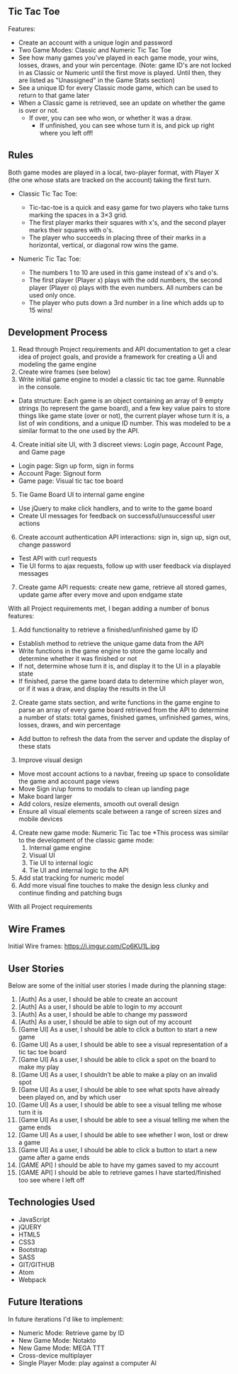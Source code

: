 ## Tic Tac Toe

Features:
  - Create an account with a unique login and password
  - Two Game Modes: Classic and Numeric Tic Tac Toe
  - See how many games you've played in each game mode, your wins, losses, draws, and your win percentage. (Note: game ID's are not locked in as Classic or Numeric until the first move is played. Until then, they are listed as "Unassigned" in the Game Stats section)
  - See a unique ID for every Classic mode game, which can be used to return to that game later
  - When a Classic game is retrieved, see  an update on whether the game is over or not.
    - If over, you can see who won, or whether it was a draw.
      - If unfinished, you can see whose turn it is, and pick up right where you left off!

## Rules

Both game modes are played in a local, two-player format, with Player X (the one whose stats are tracked on the account) taking the first turn.

* Classic Tic Tac Toe:
  - Tic-tac-toe is a quick and easy game for two players who take turns marking the spaces in a 3×3 grid.
  - The first player marks their squares with x's, and the second player marks their squares with o's.
  - The player who succeeds in placing three of their marks in a
    horizontal, vertical, or diagonal row wins the game.

* Numeric Tic Tac Toe:
  - The numbers 1 to 10 are used in this game instead of x's and o's.
  - The first player (Player x) plays with the odd numbers, the second player (Player o) plays with the even numbers. All numbers can be used only once.
  - The player who puts down a 3rd number in a line which adds up to 15 wins!



## Development Process

1. Read through Project requirements and API documentation to get a clear idea of project goals, and provide a framework for creating a UI and modeling the game engine
2. Create wire frames (see below)
3. Write initial game engine to model a classic tic tac toe game. Runnable in the console.
  * Data structure: Each game is an object containing an array of 9 empty strings (to represent the game board), and a few key value pairs to store things like game state (over or not), the current player whose turn it is, a list of win conditions, and a unique ID number. This was modeled to be a similar format to the one used by the API.
4. Create initial site UI, with 3 discreet views: Login page, Account Page, and Game page
  * Login page: Sign up form, sign in forms
  * Account Page: Signout form
  * Game page: Visual tic tac toe board
5. Tie Game Board UI to internal game engine
  * Use jQuery to make click handlers, and to write to the game board
  * Create UI messages for feedback on successful/unsuccessful user actions
6. Create account authentication API interactions: sign in, sign up, sign out, change password
  * Test API with curl requests
  * Tie UI forms to ajax requests, follow up with user feedback via displayed messages
7. Create game API requests: create new game, retrieve all stored games, update game after every move and upon endgame state

With all Project requirements met, I began adding a number of bonus features:

1. Add functionality to retrieve a finished/unfinished game by ID
  * Establish method to retrieve the unique game data from the API
  * Write functions in the game engine to store the game locally and determine whether it was finished or not
  * If not, determine whose turn it is, and display it to the UI in a playable state
  * If finished, parse the game board data to determine which player won, or if it was a draw, and display the results in the UI
2. Create game stats section, and write functions in the game engine to parse an array of every game board retrieved from the API to determine a number of stats: total games, finished games, unfinished games, wins, losses, draws, and win percentage
  * Add button to refresh the data from the server and update the display of these stats
3. Improve visual design
  * Move most account actions to a navbar, freeing up space to consolidate the game and account page views
  * Move Sign in/up forms to modals to clean up landing page
  * Make board larger
  * Add colors, resize elements, smooth out overall design
  * Ensure all visual elements scale between a range of screen sizes and mobile devices
4. Create new game mode: Numeric Tic Tac toe
  *This process was similar to the development of the classic game mode:
    1. Internal game engine
    2. Visual UI
    3. Tie UI to internal logic
    4. Tie UI and internal logic to the API
5. Add stat tracking for numeric model
6. Add more visual fine touches to make the design less clunky and continue finding and patching bugs

With all Project requirements


## Wire Frames
Initial Wire frames: https://i.imgur.com/Co6KU1L.jpg

## User Stories
Below are some of the initial user stories I made during the planning stage:
1.  [Auth] As a user, I should be able to create an account
2.	[Auth] As a user, I should be able to login to my account
3.	[Auth] As a user, I should be able to change my password
4.	[Auth] As a user, I should be able to sign out of my account
5.	[Game UI] As a user, I should be able to click a button to start a new game
6.	[Game UI] As a user, I should be able to see a visual representation of a tic tac toe board
7.	[Game UI] As a user, I should be able to click a spot on the board to make my play
8.	[Game UI] As a user, I shouldn’t be able to make a play on an invalid spot
9.	[Game UI] As a user, I should be able to see what spots have already been played on, and by which user
10.	[Game UI] As a user, I should be able to see a visual telling me whose turn it is
11.	[Game UI] As a user, I should be able to see a visual telling me when the game ends
12.	[Game UI] As a user, I should be able to see whether I won, lost or drew a game
13.	[Game UI] As a user, I should be able to click a button to start a new game after a game ends
14.	[GAME API] I should be able to have my games saved to my account
15.	[GAME API] I should be able to retrieve games I have started/finished too see where I left off


## Technologies Used
* JavaScript
* jQUERY
* HTML5
* CSS3
* Bootstrap
* SASS
* GIT/GITHUB
* Atom
* Webpack


## Future Iterations

In future iterations I'd like to implement:
 * Numeric Mode: Retrieve game by ID
 * New Game Mode: Notakto
 * New Game Mode: MEGA TTT
 * Cross-device multiplayer
 * Single Player Mode: play against a computer AI
